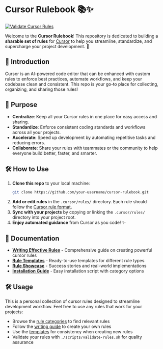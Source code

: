 # Cursor Rulebook 📚✨

[![Validate Cursor Rules](https://github.com/rrudol/cursor-rulebook/actions/workflows/validate-rules.yml/badge.svg)](https://github.com/rrudol/cursor-rulebook/actions/workflows/validate-rules.yml)

Welcome to the **Cursor Rulebook**! This repository is dedicated to building a **sharable set of rules** for [Cursor](https://www.cursor.so/) to help you streamline, standardize, and supercharge your project development. 🚀

## 🌟 Introduction

Cursor is an AI-powered code editor that can be enhanced with custom rules to enforce best practices, automate workflows, and keep your codebase clean and consistent. This repo is your go-to place for collecting, organizing, and sharing those rules!

## 🎯 Purpose

- **Centralize**: Keep all your Cursor rules in one place for easy access and sharing.
- **Standardize**: Enforce consistent coding standards and workflows across all your projects.
- **Accelerate**: Speed up development by automating repetitive tasks and reducing errors.
- **Collaborate**: Share your rules with teammates or the community to help everyone build better, faster, and smarter.

## 🛠️ How to Use

1. **Clone this repo** to your local machine:
   ```bash
   git clone https://github.com/your-username/cursor-rulebook.git
   ```
2. **Add or edit rules** in the `.cursor/rules/` directory. Each rule should follow the [Cursor rule format](https://www.cursor.so/docs/rules).
3. **Sync with your projects** by copying or linking the `.cursor/rules/` directory into your project root.
4. **Enjoy automated guidance** from Cursor as you code! ✨

## 📖 Documentation

- **[Writing Effective Rules](docs/writing-effective-rules.md)** - Comprehensive guide on creating powerful cursor rules
- **[Rule Templates](templates/README.md)** - Ready-to-use templates for different rule types
- **[Rule Showcase](docs/rule-showcase.md)** - Success stories and real-world implementations
- **[Installation Guide](scripts/install-rules.sh)** - Easy installation script with category options

## 🛠️ Usage

This is a personal collection of cursor rules designed to streamline development workflow. Feel free to use any rules that work for your projects:

- Browse the [rule categories](.cursor/rules/categories/) to find relevant rules
- Follow the [writing guide](docs/writing-effective-rules.md) to create your own rules
- Use the [templates](templates/) for consistency when creating new rules
- Validate your rules with `./scripts/validate-rules.sh` for quality assurance

